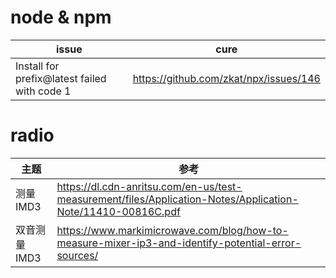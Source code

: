 # node & npm
issue | cure
-|-
Install for prefix@latest failed with code 1 | https://github.com/zkat/npx/issues/146
# radio
主题 | 参考
-|-
测量 IMD3 | https://dl.cdn-anritsu.com/en-us/test-measurement/files/Application-Notes/Application-Note/11410-00816C.pdf
双音测量 IMD3 | https://www.markimicrowave.com/blog/how-to-measure-mixer-ip3-and-identify-potential-error-sources/
